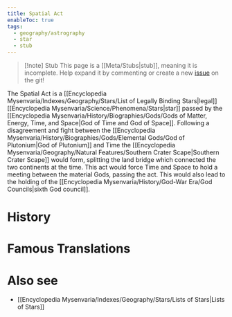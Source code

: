 ```yaml
---
title: Spatial Act
enableToc: true
tags:
  - geography/astrography
  - star
  - stub
---
```


> [!note] Stub
> This page is a [[Meta/Stubs|stub]], meaning it is incomplete. Help expand it by commenting or create a new [issue](https://github.com/RagtimeGal/quartz--encyclopedia-mysenvaria/issues/new/choose) on the git!

The Spatial Act is a [[Encyclopedia Mysenvaria/Indexes/Geography/Stars/List of Legally Binding Stars|legal]] [[Encyclopedia Mysenvaria/Science/Phenomena/Stars|star]] passed by the [[Encyclopedia Mysenvaria/History/Biographies/Gods/Gods of Matter, Energy, Time, and Space|God of Time and God of Space]]. Following a disagreement and fight between the [[Encyclopedia Mysenvaria/History/Biographies/Gods/Elemental Gods/God of Plutonium|God of Plutonium]] and Time the [[Encyclopedia Mysenvaria/Geography/Natural Features/Southern Crater Scape|Southern Crater Scape]] would form, splitting the land bridge which connected the two continents at the time. This act would force Time and Space to hold a meeting between the material Gods, passing the act. This would also lead to the holding of the [[Encyclopedia Mysenvaria/History/God-War Era/God Councils|sixth God council]].
# History

# Famous Translations

# Also see
- [[Encyclopedia Mysenvaria/Indexes/Geography/Stars/Lists of Stars|Lists of Stars]]
